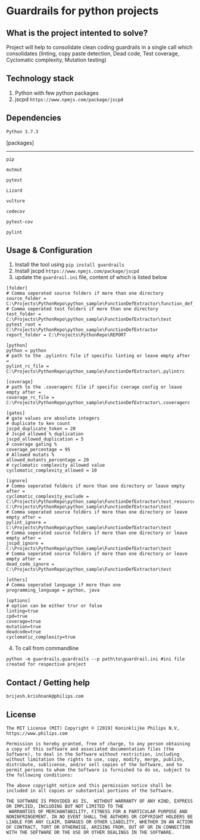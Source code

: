 
Guardrails for python projects
=============================

What is the project intented to solve?
-------------------------------------
Project will help to consolidate clean coding guardrails in a single call which consolidates (linting, copy paste
 detection, Dead code, Test coverage, Cyclomatic complexity, Mutation testing)

Technology stack
---------------
1. Python with few python packages
2. jscpd `https://www.npmjs.com/package/jscpd`

Dependencies
------------
`Python 3.7.3`

[packages]
**************
```
pip

mutmut

pytest

Lizard

vulture

codecov

pytest-cov

pylint
```


Usage & Configuration
--------------------
1. Install the tool using `pip install guardrails`
2. Install jscpd `https://www.npmjs.com/package/jscpd`
3. update the `guardrail.ini` file, content of which is listed below
``` 
[folder]
# Comma seperated source folders if more than one directory
source_folder = C:\Projects\PythonRepo\python_sample\FunctionDefExtractor\function_def_extractor 
# Comma seperated test folders if more than one directory
test_folder = C:\Projects\PythonRepo\python_sample\FunctionDefExtractor\test
pytest_root = C:\Projects\PythonRepo\python_sample\FunctionDefExtractor
report_folder = C:\Projects\PythonRepo\REPORT

[python]
python = python
# path to the .pylintrc file if specific linting or leave empty after =
pylint_rc_file = C:\Projects\PythonRepo\python_sample\FunctionDefExtractor\.pylintrc

[coverage]
# path to the .coveragerc file if specific cverage config or leave empty after =
coverage_rc_file = C:\Projects\PythonRepo\python_sample\FunctionDefExtractor\.coveragerc

[gates]
# gate values are absolute integers
# duplicate to ken count
jscpd_duplicate_token = 20
# Jscpd allowed % duplication
jscpd_allowed_duplication = 5
# coverage gating %
coverage_percentage = 95
# Allowed mutats %
allowed_mutants_percentage = 20
# cyclomatic complexity allowed value
cyclomatic_complexity_allowed = 10

[ignore]
# Comma seperated folders if more than one directory or leave empty after =
cyclomatic_complexity_exclude =  C:\Projects\PythonRepo\python_sample\FunctionDefExtractor\test_resource, C:\Projects\PythonRepo\python_sample\FunctionDefExtractor\test
# Comma seperated source folders if more than one directory or leave empty after =
pylint_ignore = C:\Projects\PythonRepo\python_sample\FunctionDefExtractor\test
# Comma seperated source folders if more than one directory or leave empty after =
jscpd_ignore = C:\Projects\PythonRepo\python_sample\FunctionDefExtractor\test
# Comma seperated source folders if more than one directory or leave empty after =
dead_code_ignore = C:\Projects\PythonRepo\python_sample\FunctionDefExtractor\test

[others]
# Comma seperated language if more than one
programming_language = python, java

[options]
# option can be either trur or false
linting=true
cpd=true
coverage=true
mutation=true
deadcode=true
cyclomatic_complexity=true
```
4. To call from commandline
```
python -m guardrails.guardrails --p path\to\guardrail.ini #ini file created for respective project
```

Contact / Getting help
----------------------
`brijesh.krishnank@philips.com`

License
--------
```
The MIT License (MIT) Copyright © [2019] Koninklijke Philips N.V, https://www.philips.com

Permission is hereby granted, free of charge, to any person obtaining a copy of this software and associated documentation files (the Software), to deal in the Software without restriction, including without limitation the rights to use, copy, modify, merge, publish, distribute, sublicense, and/or sell copies of the Software, and to permit persons to whom the Software is furnished to do so, subject to the following conditions:

The above copyright notice and this permission notice shall be included in all copies or substantial portions of the Software.

THE SOFTWARE IS PROVIDED AS IS,  WITHOUT WARRANTY OF ANY KIND, EXPRESS OR IMPLIED, INCLUDING BUT NOT LIMITED TO THE
 WARRANTIES OF MERCHANTABILITY, FITNESS FOR A PARTICULAR PURPOSE AND NONINFRINGEMENT. IN NO EVENT SHALL THE AUTHORS OR COPYRIGHT HOLDERS BE LIABLE FOR ANY CLAIM, DAMAGES OR OTHER LIABILITY, WHETHER IN AN ACTION OF CONTRACT, TORT OR OTHERWISE, ARISING FROM, OUT OF OR IN CONNECTION WITH THE SOFTWARE OR THE USE OR OTHER DEALINGS IN THE SOFTWARE.


```
